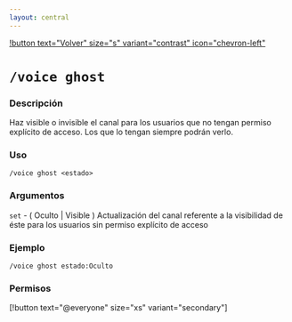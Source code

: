 ```yaml
---
layout: central
---
```


[!button text="Volver" size="s" variant="contrast" icon="chevron-left"](../voice.md)

# `/voice ghost`

### Descripción
Haz visible o invisible el canal para los usuarios que no tengan permiso explícito de acceso. Los que lo tengan siempre podrán verlo.

### Uso
```
/voice ghost <estado>
```

### Argumentos
`set` - ( Oculto | Visible ) Actualización del canal referente a la visibilidad de éste para los usuarios sin permiso explícito de acceso

### Ejemplo

```
/voice ghost estado:Oculto
```

### Permisos
[!button text="@everyone" size="xs" variant="secondary"]